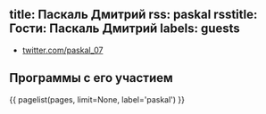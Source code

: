 title: Паскаль Дмитрий
rss: paskal
rsstitle: Гости: Паскаль Дмитрий
labels: guests
---
- [twitter.com/paskal_07](http://twitter.com/paskal_07)


## Программы с его участием

{{ pagelist(pages, limit=None, label='paskal') }}
